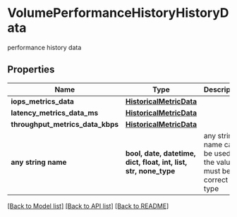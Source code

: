 # VolumePerformanceHistoryHistoryData

performance history data

## Properties
Name | Type | Description | Notes
------------ | ------------- | ------------- | -------------
**iops_metrics_data** | [**HistoricalMetricData**](HistoricalMetricData.md) |  | [optional] 
**latency_metrics_data_ms** | [**HistoricalMetricData**](HistoricalMetricData.md) |  | [optional] 
**throughput_metrics_data_kbps** | [**HistoricalMetricData**](HistoricalMetricData.md) |  | [optional] 
**any string name** | **bool, date, datetime, dict, float, int, list, str, none_type** | any string name can be used but the value must be the correct type | [optional]

[[Back to Model list]](../README.md#documentation-for-models) [[Back to API list]](../README.md#documentation-for-api-endpoints) [[Back to README]](../README.md)


